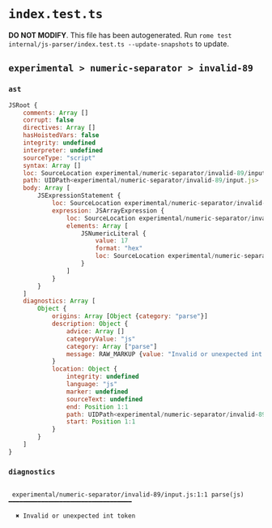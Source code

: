 # `index.test.ts`

**DO NOT MODIFY**. This file has been autogenerated. Run `rome test internal/js-parser/index.test.ts --update-snapshots` to update.

## `experimental > numeric-separator > invalid-89`

### `ast`

```javascript
JSRoot {
	comments: Array []
	corrupt: false
	directives: Array []
	hasHoistedVars: false
	integrity: undefined
	interpreter: undefined
	sourceType: "script"
	syntax: Array []
	loc: SourceLocation experimental/numeric-separator/invalid-89/input.js 1:0-2:0
	path: UIDPath<experimental/numeric-separator/invalid-89/input.js>
	body: Array [
		JSExpressionStatement {
			loc: SourceLocation experimental/numeric-separator/invalid-89/input.js 1:0-1:10
			expression: JSArrayExpression {
				loc: SourceLocation experimental/numeric-separator/invalid-89/input.js 1:0-1:10
				elements: Array [
					JSNumericLiteral {
						value: 17
						format: "hex"
						loc: SourceLocation experimental/numeric-separator/invalid-89/input.js 1:1-1:9
					}
				]
			}
		}
	]
	diagnostics: Array [
		Object {
			origins: Array [Object {category: "parse"}]
			description: Object {
				advice: Array []
				categoryValue: "js"
				category: Array ["parse"]
				message: RAW_MARKUP {value: "Invalid or unexpected int token"}
			}
			location: Object {
				integrity: undefined
				language: "js"
				marker: undefined
				sourceText: undefined
				end: Position 1:1
				path: UIDPath<experimental/numeric-separator/invalid-89/input.js>
				start: Position 1:1
			}
		}
	]
}
```

### `diagnostics`

```

 experimental/numeric-separator/invalid-89/input.js:1:1 parse(js) ━━━━━━━━━━━━━━━━━━━━━━━━━━━━━━━━━━

  ✖ Invalid or unexpected int token


```
